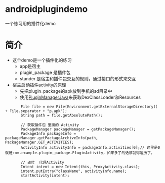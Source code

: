 # androidplugindemo
一个练习用的插件化demo

# 简介
- 这个demo是一个插件化的练习
  - app是宿主
  - plugin_package 是插件包
  - stander 是宿主和插件包交互的规则，通过接口的形式来交互
- 宿主启动插件activity的原理
  - 先把plugin_package的apk放到手机的sd目录中
  - 使用[PluginManager.java](app/src/main/java/com/example/androidplugindemo/PluginManager.java)来获取DexClassLoader和Resources


 ```
        File file = new File(Environment.getExternalStorageDirectory() + File.separator + "p.apk");
        String path = file.getAbsolutePath();

        // 获取插件包 里面的 Activity
        PackageManager packageManager = getPackageManager();
        PackageInfo packageInfo = packageManager.getPackageArchiveInfo(path, PackageManager.GET_ACTIVITIES);
        ActivityInfo activityInfo = packageInfo.activities[0];// 这里是0就是com.example.plugin_package.PluginActivity，如果多了的话那就得遍历了。

        // 占位  代理Activity
        Intent intent = new Intent(this, ProxyActivity.class);
        intent.putExtra("className", activityInfo.name);
        startActivity(intent);
 ```

